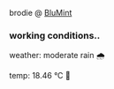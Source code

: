 brodie @ [BluMint](https://www.linkedin.com/company/blumint-io/)

<!--weather_start-->
### working conditions..

weather: moderate rain 🌧️

temp: 18.46 °C 👕

<!--weather_end-->
